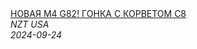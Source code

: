 <!--2024-09-24 07:00:27-->
<div class="yb">
  <a class="nodecor" href="/posts.html?rabota/novaya_m4_g82_gonka_s_korvetom_s8">
    <img class="preview" data-videoid="UV8Jp1VhC38" src="https://i2.ytimg.com/vi/UV8Jp1VhC38/hqdefault.jpg" align="middle" alt="">
  </a>
  <div class="inlbl text">
    <a class="nodecor" href="/posts.html?rabota/novaya_m4_g82_gonka_s_korvetom_s8">НОВАЯ М4 G82! ГОНКА С КОРВЕТОМ С8</a><br>
    <i class="smaller2">NZT USA</i><br>
    <i class="smaller3">2024-09-24</i>
  </div>
</div>
